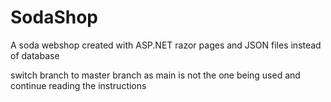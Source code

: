 # SodaShop
A soda webshop created with ASP.NET razor pages and JSON files instead of database

switch branch to master branch as main is not the one being used and continue reading the instructions
